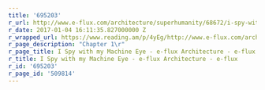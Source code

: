 ```yaml
---
title: '695203'
r_url: http://www.e-flux.com/architecture/superhumanity/68672/i-spy-with-my-machine-eye/
r_date: 2017-01-04 16:11:35.827000000 Z
r_wrapped_url: https://www.reading.am/p/4yEg/http://www.e-flux.com/architecture/superhumanity/68672/i-spy-with-my-machine-eye/
r_page_description: "Chapter 1\r"
r_page_title: I Spy with my Machine Eye - e-flux Architecture - e-flux
r_title: I Spy with my Machine Eye - e-flux Architecture - e-flux
r_id: '695203'
r_page_id: '509814'
---
```


